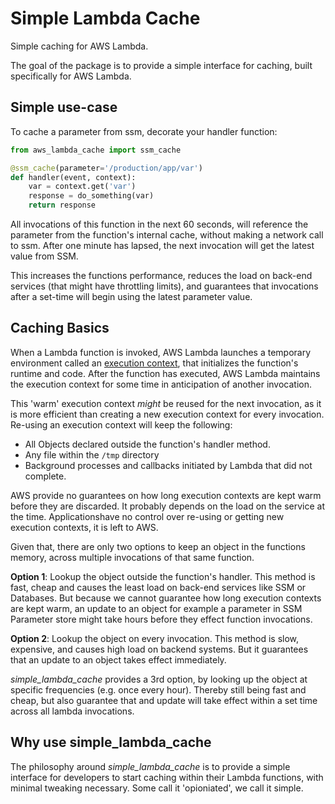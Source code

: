 # Simple Lambda Cache

Simple caching for AWS Lambda.

The goal of the package is to provide a simple interface for caching, built specifically for AWS Lambda.

## Simple use-case

To cache a parameter from ssm, decorate your handler function:

```python
from aws_lambda_cache import ssm_cache

@ssm_cache(parameter='/production/app/var')
def handler(event, context):
    var = context.get('var')
    response = do_something(var)
    return response
```

All invocations of this function in the next 60 seconds, will reference the parameter from the function's internal cache, without making a network call to ssm. After one minute has lapsed, the next invocation will get the latest value from SSM. 

This increases the functions performance, reduces the load on back-end services (that might have throttling limits), and guarantees that invocations after a set-time will begin using the latest parameter value.

## Caching Basics

When a Lambda function is invoked, AWS Lambda launches a temporary environment called an [execution context](https://docs.aws.amazon.com/lambda/latest/dg/runtimes-context.html), that initializes the function's runtime and code. After the function has executed, AWS Lambda maintains the execution context for some time in anticipation of another invocation.

This 'warm' execution context _might_ be reused for the next invocation, as it is more efficient than creating a new execution context for every invocation. Re-using an execution context will keep the following:

* All Objects declared outside the function's handler method.
* Any file within the `/tmp` directory
* Background processes and callbacks initiated by Lambda that did not complete.

AWS provide no guarantees on how long execution contexts are kept warm before they are discarded. It probably depends on the load on the service at the time. Applicationshave no control over re-using or getting new execution contexts, it is left to AWS.

Given that, there are only two options to keep an object in the functions memory, across multiple invocations of that same function.

**Option 1**: Lookup the object outside the function's handler. This method is fast, cheap and causes the least load on back-end services like SSM or Databases. But because we cannot guarantee how long execution contexts are kept warm, an update to an object for example a parameter in SSM Parameter store might take hours before they effect function invocations.

**Option 2**: Lookup the object on every invocation. This method is slow, expensive, and causes high load on backend systems. But it guarantees that an update to an object takes effect immediately.

_simple_lambda_cache_ provides a 3rd option, by looking up the object at specific frequencies (e.g. once every hour). Thereby still being fast and cheap, but also guarantee that and update will take effect within a set time across all lambda invocations.

## Why use simple_lambda_cache

The philosophy around _simple_lambda_cache_ is to provide a simple interface for developers to start caching within their Lambda functions, with minimal tweaking necessary. Some call it 'opioniated', we call it simple. 








